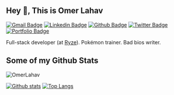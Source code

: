 ## Hey 👋, This is Omer Lahav
[![Gmail Badge](https://img.shields.io/badge/-omerlahav91@gmail.com-c14438?style=flat&logo=Gmail&logoColor=white&link=mailto:omerlahav91@gmail.com)](mailto:omerlahav91@gmail.com) 
[![Linkedin Badge](https://img.shields.io/badge/-OmerLahav-0072b1?style=flat&logo=Linkedin&logoColor=white&link=https://www.linkedin.com/in/OmerLahav/)](https://www.linkedin.com/in/OmerLahav/) [![Github Badge](https://img.shields.io/badge/-OmerLahav-grey?style=flat&logo=github&logoColor=white&link=https://github.com/OmerLahav/)](https://www.github.com/OmerLahav/) [![Twitter Badge](https://img.shields.io/badge/-OmerLahav-00acee?style=flat&logo=twitter&logoColor=white&link=https://twitter.com/OmerLahav/)](https://www.twitter.com/OmerLahav/) [![Portfolio Badge](https://img.shields.io/badge/portfolio-web-blue?style=flat&link=https://omerlahav.dev//)](https://omerlahav.dev/) <p align='left'>Full-stack developer (at [Ryze](https://ryzebeyond.com/)). Pokémon trainer. Bad bios writer.</p>
## Some of my Github Stats
<p align=left> <img src=https://komarev.com/ghpvc/?username=OmerLahav alt=OmerLahav /> </p>

[![Github stats](https://github-readme-stats.vercel.app/api?username=OmerLahav&show_icons=true&include_all_commits=true)](https://github.com/OmerLahav/github-readme-stats)
[![Top Langs](https://github-readme-stats.vercel.app/api/top-langs/?username=OmerLahav&layout=compact)](https://github.com/OmerLahav/github-readme-stats)



<!--
*****

**OmerLahav/OmerLahav** is a ✨ _special_ ✨ repository because its `README.md` (this file) appears on your GitHub profile.

Here are some ideas to get you started:

- 🔭 I’m currently working on ...
- 🌱 I’m currently learning ...
- 👯 I’m looking to collaborate on ...
- 🤔 I’m looking for help with ...
- 💬 Ask me about ...
- 📫 How to reach me: ...
- 😄 Pronouns: ...
- ⚡ Fun fact: ...
-->

